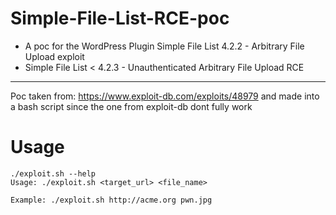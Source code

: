 # Simple-File-List-RCE-poc

* A poc for the WordPress Plugin Simple File List 4.2.2 - Arbitrary File Upload  exploit
* Simple File List < 4.2.3 - Unauthenticated Arbitrary File Upload RCE
---
Poc taken from:
https://www.exploit-db.com/exploits/48979
and made into a bash script since the one from exploit-db dont fully work


# Usage

```
./exploit.sh --help                        
Usage: ./exploit.sh <target_url> <file_name>

Example: ./exploit.sh http://acme.org pwn.jpg
```
